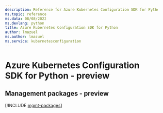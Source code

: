 ```yaml
---
description: Reference for Azure Kubernetes Configuration SDK for Python
ms.topic: reference
ms.data: 08/08/2022
ms.devlang: python
title: Azure Kubernetes Configuration SDK for Python
author: lmazuel
ms.author: lmazuel
ms.service: kubernetesconfiguration
---
```

# Azure Kubernetes Configuration SDK for Python - preview

## Management packages - preview
[!INCLUDE [mgmt-packages](kubernetes-configuration-mgmt-index.md)]
